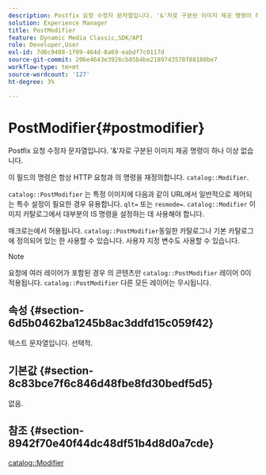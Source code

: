 ```yaml
---
description: Postfix 요청 수정자 문자열입니다. '&'자로 구분된 이미지 제공 명령이 하나 이상 없습니다.
solution: Experience Manager
title: PostModifier
feature: Dynamic Media Classic,SDK/API
role: Developer,User
exl-id: 7d6c9408-1f09-464d-8a69-eabdf7c0117d
source-git-commit: 206e4643e3926cb85b4be2189743578f88180be7
workflow-type: tm+mt
source-wordcount: '127'
ht-degree: 3%

---
```


# PostModifier{#postmodifier}

Postfix 요청 수정자 문자열입니다. &#39;&amp;&#39;자로 구분된 이미지 제공 명령이 하나 이상 없습니다.

이 필드의 명령은 항상 HTTP 요청과 의 명령을 재정의합니다. `catalog::Modifier`.

`catalog::PostModifier` 는 특정 이미지에 다음과 같이 URL에서 일반적으로 제어되는 특수 설정이 필요한 경우 유용합니다. `qlt=` 또는 `resmode=`. `catalog::Modifier` 이미지 카탈로그에서 대부분의 IS 명령을 설정하는 데 사용해야 합니다.

매크로는에서 허용됩니다. `catalog::PostModifier`동일한 카탈로그나 기본 카탈로그에 정의되어 있는 한 사용할 수 있습니다. 사용자 지정 변수도 사용할 수 있습니다.

>[!NOTE]
>
>요청에 여러 레이어가 포함된 경우 의 콘텐츠만 `catalog::PostModifier` 레이어 0이 적용됩니다. `catalog::PostModifier` 다른 모든 레이어는 무시됩니다.

## 속성 {#section-6d5b0462ba1245b8ac3ddfd15c059f42}

텍스트 문자열입니다. 선택적.

## 기본값 {#section-8c83bce7f6c846d48fbe8fd30bedf5d5}

없음.

## 참조 {#section-8942f70e40f44dc48df51b4d8d0a7cde}

[catalog::Modifier](../../../../../../is-api/image-catalog/image-serving-api-ref/c-image-catalog-reference/c-image-svg-data-reference/c-image-data-reference/r-modifier-cat.md#reference-d2c6884b3a2248fab81a112d27969834)
